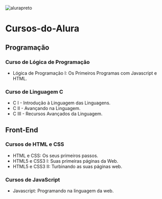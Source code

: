![alurapreto](https://cloud.githubusercontent.com/assets/13922354/25290016/809ef598-26a2-11e7-8a3a-4a617b077517.png)

# Cursos-do-Alura

## Programação
### Curso de Lógica de Programação
- Lógica de Programação I: Os Primeiros Programas com Javascript e HTML.

### Curso de Linguagem C
- C I - Introdução à Linguagem das Linguagens.
- C II - Avançando na Linguagem.
- C III - Recursos Avançados da Linguagem.


## Front-End
### Cursos de HTML e CSS
- HTML e CSS: Os seus primeiros passos.
- HTML5 e CSS3 I: Suas primeiras páginas da Web.
- HTML5 e CSS3 II: Turbinando as suas páginas web.


### Cursos de JavaScript
- Javascript: Programando na linguagem da web.
